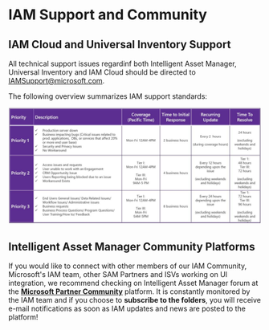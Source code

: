 # IAM Support and Community

## IAM Cloud and Universal Inventory Support

All technical support issues regardinf both Intelligent Asset Manager, Universal Inventory and IAM Cloud should be directed to IAMSupport@microsoft.com.
  
The following overview summarizes IAM support standards:

![Intelligent Asset Manager Support Standards](Tutorials/SAM-Partners/media/IAM_support_standards.jpg)

## Intelligent Asset Manager Community Platforms

If you would like to connect with other members of our IAM Community, Microsoft's IAM team, other SAM Partners and ISVs working on UI integration, we recommend checking on Intelligent Asset Manager forum at the [**Microsoft Partner Community**](https://www.microsoftpartnercommunity.com/t5/Intelligent-Asset-Manager-2018/ct-p/PartnerConnect_SAM_WorkSpace) platform. It is constantly monitored by the IAM team and if you choose to **subscribe to the folders**, you will receive e-mail notifications as soon as IAM updates and news are posted to the platform!